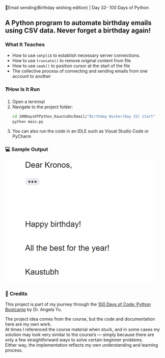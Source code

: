 📩Email sending(Birthday wishing edition) | Day 32- 100 Days of Python

## A Python program to automate birthday emails using CSV data. Never forget a birthday again!

### **What It Teaches**
 - How to use `smtplib` to establish necessary server connections.
 - How to use `truncate()` to remove original content from file
 - How to use `seek()` to position cursor at the start of the file
 - The collective process of connecting and sending emails from one account to another
### ❓**How Is It Run**

1. Open a terminal  
2. Navigate to the project folder:
   ```bash
   cd 100DaysOfPython_Kaustubh/Email/"Birthday Wisher(Day 32) start"
   python main.py
   ```
3. You can also run the code in an IDLE such as Visual Studio Code or PyCharm
### 💻 **Sample Output**
![Email](img.png)


### 🙏 **Credits**
This project is part of my journey through the 
[100 Days of Code: Python Bootcamp](https://www.udemy.com/course/100-days-of-code/) by Dr. Angela Yu.  

The project idea comes from the course, but the code and documentation here are my own work.  
At times I referenced the course material when stuck, and in some cases my solution may look very similar to the course’s — simply because there are only a few straightforward ways to solve certain beginner problems.  
Either way, the implementation reflects my own understanding and learning process.